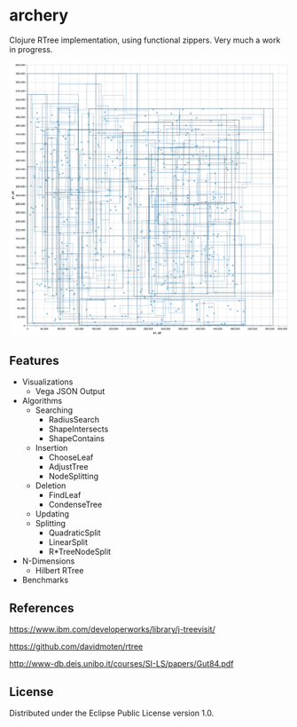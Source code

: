 # archery

Clojure RTree implementation, using functional zippers. Very much a work in progress.

![alt text](https://raw.githubusercontent.com/chrisulloa/archery/master/doc/visualization%20(2).png)

## Features
* Visualizations
  * Vega JSON Output
* Algorithms
  * Searching
    * RadiusSearch
    * ShapeIntersects
    * ShapeContains
  * Insertion
    * ChooseLeaf
    * AdjustTree
    * NodeSplitting
  * Deletion
    * FindLeaf
    * CondenseTree
  * Updating
  * Splitting
    * QuadraticSplit
    * LinearSplit
    * R\*TreeNodeSplit
* N-Dimensions
  * Hilbert RTree
* Benchmarks

## References

https://www.ibm.com/developerworks/library/j-treevisit/

https://github.com/davidmoten/rtree

http://www-db.deis.unibo.it/courses/SI-LS/papers/Gut84.pdf

## License

Distributed under the Eclipse Public License version 1.0.
